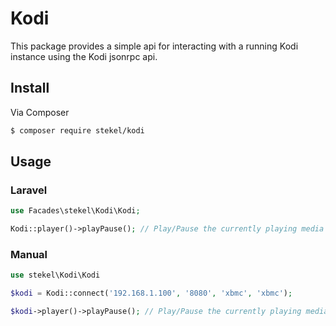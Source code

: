 # Kodi

This package provides a simple api for interacting with a running Kodi instance using the Kodi jsonrpc api.

## Install

Via Composer

``` bash
$ composer require stekel/kodi
```

## Usage

### Laravel

``` php
use Facades\stekel\Kodi\Kodi;

Kodi::player()->playPause(); // Play/Pause the currently playing media
```

### Manual

``` php
use stekel\Kodi\Kodi

$kodi = Kodi::connect('192.168.1.100', '8080', 'xbmc', 'xbmc');

$kodi->player()->playPause(); // Play/Pause the currently playing media
```

